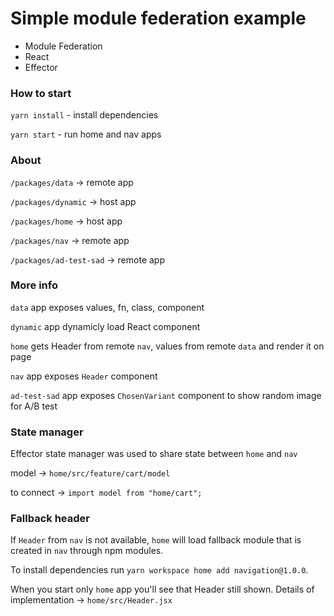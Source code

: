 # Simple module federation example

- Module Federation
- React
- Effector

### How to start

`yarn install` - install dependencies

`yarn start` - run home and nav apps

### About

`/packages/data` -> remote app

`/packages/dynamic` -> host app

`/packages/home` -> host app

`/packages/nav` -> remote app

`/packages/ad-test-sad` -> remote app

### More info

`data` app exposes values, fn, class, component

`dynamic` app dynamicly load React component

`home` gets Header from remote `nav`, values from remote `data` and render it on page

`nav` app exposes `Header` component

`ad-test-sad` app exposes `ChosenVariant` component to show random image for A/B test

### State manager

Effector state manager was used to share state between `home` and `nav`

model -> `home/src/feature/cart/model`

to connect -> `import model from "home/cart";`

### Fallback header

If `Header` from `nav` is not available, `home` will load fallback module that is created in `nav` through npm modules.

To install dependencies run `yarn workspace home add navigation@1.0.0`.

When you start only `home` app you'll see that Header still shown.
Details of implementation -> `home/src/Header.jsx`
